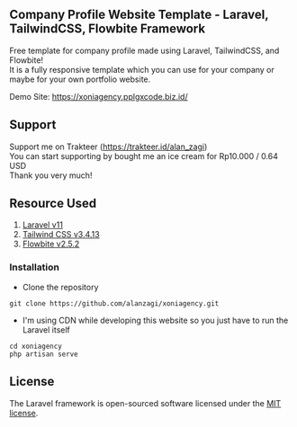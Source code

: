 ## Company Profile Website Template - Laravel, TailwindCSS, Flowbite Framework

Free template for company profile made using Laravel, TailwindCSS, and Flowbite!  
It is a fully responsive template which you can use for your company or maybe for your own portfolio website.

Demo Site: https://xoniagency.pplgxcode.biz.id/

## Support

Support me on Trakteer (https://trakteer.id/alan_zagi)  
You can start supporting by bought me an ice cream for Rp10.000 / 0.64 USD  
Thank you very much!

## Resource Used
1. [Laravel v11](https://laravel.com/docs/11.x)
2. [Tailwind CSS v3.4.13](https://tailwindcss.com/docs/installation)
3. [Flowbite v2.5.2 ](https://flowbite.com/docs/getting-started/introduction/)

### Installation
- Clone the repository
```
git clone https://github.com/alanzagi/xoniagency.git
```
- I'm using CDN while developing this website so you just have to run the Laravel itself
```
cd xoniagency
php artisan serve
```

## License

The Laravel framework is open-sourced software licensed under the [MIT license](https://opensource.org/licenses/MIT).
